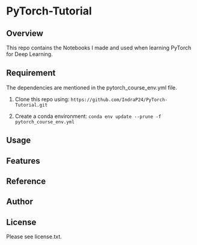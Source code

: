 # PyTorch-Tutorial 

## Overview
This repo contains the Notebooks I made and used when learning PyTorch for Deep Learning.

## Requirement
The dependencies are mentioned in the pytorch_course_env.yml file.

1. Clone this repo using:
`https://github.com/IndraP24/PyTorch-Tutorial.git`

2. Create a conda environment:
`conda env update --prune -f pytorch_course_env.yml`

## Usage


## Features


## Reference


## Author


## License

Please see license.txt.

